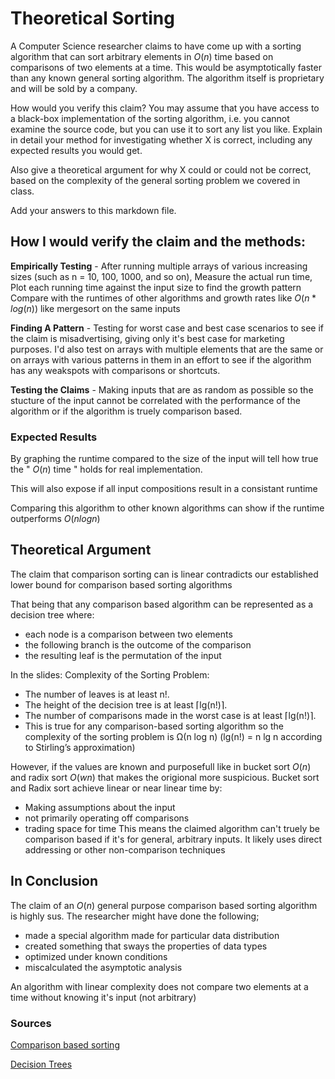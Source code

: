 # Theoretical Sorting

A Computer Science researcher claims to have come up with a sorting algorithm
that can sort arbitrary elements in $O(n)$ time based on comparisons of two
elements at a time. This would be asymptotically faster than any known general
sorting algorithm. The algorithm itself is proprietary and will be sold by a
company.

How would you verify this claim? You may assume that you have access to a
black-box implementation of the sorting algorithm, i.e. you cannot examine the
source code, but you can use it to sort any list you like. Explain in detail
your method for investigating whether X is correct, including any expected
results you would get.

Also give a theoretical argument for why X could or could not be correct, based
on the complexity of the general sorting problem we covered in class.

Add your answers to this markdown file.

## How I would verify the claim and the methods:

**Empirically Testing** - After running multiple arrays of various increasing sizes (such as n = 10, 100, 1000, and so on),
Measure the actual run time,
Plot each running time against the input size to find the growth pattern
Compare with the runtimes of other algorithms and growth rates like $O(n * log(n))$ like mergesort on the same inputs

**Finding A Pattern** - Testing for worst case and best case scenarios to see if the claim is misadvertising, giving only
it's best case for marketing purposes. I'd also test on arrays with multiple elements that are the same or on
arrays with various patterns in them in an effort to see if the algorithm has any weakspots with comparisons or shortcuts.

**Testing the Claims** - Making inputs that are as random as possible so the stucture of the input cannot be correlated 
with the performance of the algorithm or if the algorithm is truely comparison based.

### Expected Results

By graphing the runtime compared to the size of the input will tell how true the " $O(n)$ time " holds for real implementation.

This will also expose if all input compositions result in a consistant runtime

Comparing this algorithm to other known algorithms can show if the runtime outperforms $O(n log n)$

## Theoretical Argument

The claim that comparison sorting can is linear contradicts our established lower bound for comparison based sorting algorithms

That being that any comparison based algorithm can be represented as a decision tree where:

  - each node is a comparison between two elements
  - the following branch is the outcome of the comparison
  - the resulting leaf is the permutation of the input

In the slides: Complexity of the Sorting Problem:
  - The number of leaves is at least n!.
  - The height of the decision tree is at least ⌈lg(n!)⌉.
  - The number of comparisons made in the worst case is at least ⌈lg(n!)⌉.
  - This is true for any comparison-based sorting algorithm so the complexity of the
      sorting problem is Ω(n log n) (lg(n!) = n lg n according to Stirling’s
      approximation)

However, if the values are known and purposefull like in bucket sort $O(n)$ and radix sort $O(wn)$ that makes the origional more suspicious.
Bucket sort and Radix sort achieve linear or near linear time by:
  - Making assumptions about the input
  - not primarily operating off comparisons
  - trading space for time
This means the claimed algorithm can't truely be comparison based if it's for general, arbitrary inputs.
It likely uses direct addressing or other non-comparison techniques

## In Conclusion

The claim of an $O(n)$ general purpose comparison based sorting algorithm is highly sus.
The researcher might have done the following;
  + made a special algorithm made for particular data distribution
  + created something that sways the properties of data types
  + optimized under known conditions
  + miscalculated the asymptotic analysis

An algorithm with linear complexity does not compare two elements at a time without knowing it's input (not arbitrary)

### Sources

[Comparison based sorting](https://www.geeksforgeeks.org/lower-bound-on-comparison-based-sorting-algorithms/)

[Decision Trees](https://scikit-learn.org/stable/modules/tree.html)
